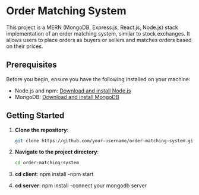 # Order Matching System

This project is a MERN (MongoDB, Express.js, React.js, Node.js) stack implementation of an order matching system, similar to stock exchanges. It allows users to place orders as buyers or sellers and matches orders based on their prices.

## Prerequisites

Before you begin, ensure you have the following installed on your machine:

- Node.js and npm: [Download and install Node.js](https://nodejs.org/en/download/)
- MongoDB: [Download and install MongoDB](https://docs.mongodb.com/manual/installation/)

## Getting Started

1. **Clone the repository**:

   ```bash
   git clone https://github.com/your-username/order-matching-system.git
   ```

2. **Navigate to the project directory**:

   ```bash
   cd order-matching-system
   ```

3. **cd client**:
   npm install
   -npm start
4. **cd server**:
   npm install
   -connect your mongodb server
